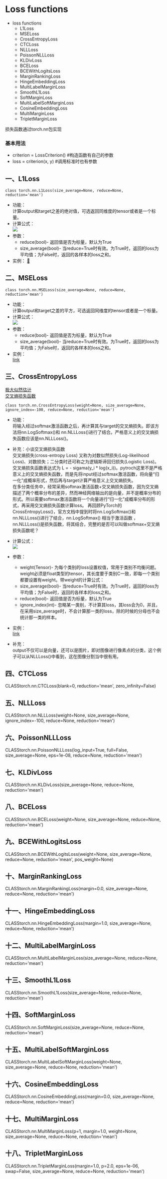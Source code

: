 # Loss functions
* loss functions
    * L1Loss
    * MSELoss
    * CrossEntropyLoss
    * CTCLoss
    * NLLLoss
    * PoissonNLLLoss
    * KLDivLoss
    * BCELoss
    * BCEWithLogitsLoss
    * MarginRankingLoss
    * HingeEmbeddingLoss
    * MultiLabelMarginLoss
    * SmoothL1Loss
    * SoftMarginLoss
    * MultiLabelSoftMarginLoss
    * CosineEmbeddingLoss
    * MultiMarginLoss
    * TripletMarginLoss

损失函数通过torch.nn包实现  
### 基本用法
* criterion = LossCriterion() #构造函数有自己的参数
* loss = criterion(x, y) #调用标准时也有参数
## 一、L1Loss
`class torch.nn.L1Loss(size_average=None, reduce=None, reduction='mean')`     
* 功能：  
计算output和target之差的绝对值，可选返回同维度的tensor或者是一个标量。
* 计算公式：   
![](../../imgs/api/02.png)   
* 参数：
    * reduce(bool)- 返回值是否为标量，默认为True
    * size_average(bool)- 当reduce=True时有效。为True时，返回的loss为平均值；为False时，返回的各样本的loss之和。
* 实例：
[🔗](https://github.com/fusimeng/PyTorch_Tutorial/blob/master/Code/3_optimizer/3_1_lossFunction/1_L1Loss.py)

## 二、MSELoss
`class torch.nn.MSELoss(size_average=None, reduce=None, reduction='mean')`     
* 功能：   
计算output和target之差的平方，可选返回同维度的tensor或者是一个标量。
* 计算公式：  
![](../../imgs/api/03.png)   
* 参数：   
    * reduce(bool)- 返回值是否为标量，默认为True
    * size_average(bool)- 当reduce=True时有效。为True时，返回的loss为平均值；为False时，返回的各样本的loss之和。
* 实例：   
[link](https://github.com/TingsongYu/PyTorch_Tutorial/blob/master/Code/3_optimizer/3_1_lossFunction/2_MSELoss.py)   

## 三、CrossEntropyLoss
[极大似然估计](mle.md)   
[交叉熵损失函数](crossentropy.md)   

`class torch.nn.CrossEntropyLoss(weight=None, size_average=None, ignore_index=-100, reduce=None, reduction='mean')`    
* 功能：  
将输入经过softmax激活函数之后，再计算其与target的交叉熵损失。即该方法将nn.LogSoftmax()和 nn.NLLLoss()进行了结合。严格意义上的交叉熵损失函数应该是nn.NLLLoss()。

* 补充：小谈交叉熵损失函数   
交叉熵损失(cross-entropy Loss) 又称为对数似然损失(Log-likelihood Loss)、对数损失；二分类时还可称之为逻辑斯谛回归损失(Logistic Loss)。交叉熵损失函数表达式为 L = - sigama(y_i * log(x_i))。pytroch这里不是严格意义上的交叉熵损失函数，而是先将input经过softmax激活函数，将向量“归一化”成概率形式，然后再与target计算严格意义上交叉熵损失。   
在多分类任务中，经常采用softmax激活函数+交叉熵损失函数，因为交叉熵描述了两个概率分布的差异，然而神经网络输出的是向量，并不是概率分布的形式。所以需要softmax激活函数将一个向量进行“归一化”成概率分布的形式，再采用交叉熵损失函数计算loss。
再回顾PyTorch的CrossEntropyLoss()，官方文档中提到时将nn.LogSoftmax()和 nn.NLLLoss()进行了结合，nn.LogSoftmax() 相当于激活函数 ， nn.NLLLoss()是损失函数，将其结合，完整的是否可以叫做softmax+交叉熵损失函数呢？   
* 计算公式：   
![](../../imgs/api/04.png)   

* 参数：  
    * weight(Tensor)- 为每个类别的loss设置权值，常用于类别不均衡问题。weight必须是float类型的tensor，其长度要于类别C一致，即每一个类别都要设置有weight。带weight的计算公式：
    * size_average(bool)- 当reduce=True时有效。为True时，返回的loss为平均值；为False时，返回的各样本的loss之和。
    * reduce(bool)- 返回值是否为标量，默认为True
    * ignore_index(int)- 忽略某一类别，不计算其loss，其loss会为0，并且，在采用size_average时，不会计算那一类的loss，除的时候的分母也不会统计那一类的样本。
* 实例：   
[link](https://github.com/TingsongYu/PyTorch_Tutorial/blob/master/Code/3_optimizer/3_1_lossFunction/3_CrossEntropyLoss.py)   
* 补充：   
output不仅可以是向量，还可以是图片，即对图像进行像素点的分类，这个例子可以从NLLLoss()中看到，这在图像分割当中很有用。

## 四、CTCLoss
CLASStorch.nn.CTCLoss(blank=0, reduction='mean', zero_infinity=False)
## 五、NLLLoss
CLASStorch.nn.NLLLoss(weight=None, size_average=None, ignore_index=-100, reduce=None, reduction='mean')
## 六、PoissonNLLLoss
CLASStorch.nn.PoissonNLLLoss(log_input=True, full=False, size_average=None, eps=1e-08, reduce=None, reduction='mean')
## 七、KLDivLoss
CLASStorch.nn.KLDivLoss(size_average=None, reduce=None, reduction='mean')
## 八、BCELoss
CLASStorch.nn.BCELoss(weight=None, size_average=None, reduce=None, reduction='mean')
## 九、BCEWithLogitsLoss
CLASStorch.nn.BCEWithLogitsLoss(weight=None, size_average=None, reduce=None, reduction='mean', pos_weight=None)
## 十、MarginRankingLoss
CLASStorch.nn.MarginRankingLoss(margin=0.0, size_average=None, reduce=None, reduction='mean')
## 十一、HingeEmbeddingLoss
CLASStorch.nn.HingeEmbeddingLoss(margin=1.0, size_average=None, reduce=None, reduction='mean')
## 十二、MultiLabelMarginLoss
CLASStorch.nn.MultiLabelMarginLoss(size_average=None, reduce=None, reduction='mean')
## 十三、SmoothL1Loss
CLASStorch.nn.SmoothL1Loss(size_average=None, reduce=None, reduction='mean')
## 十四、SoftMarginLoss
CLASStorch.nn.SoftMarginLoss(size_average=None, reduce=None, reduction='mean')
## 十五、MultiLabelSoftMarginLoss
CLASStorch.nn.MultiLabelSoftMarginLoss(weight=None, size_average=None, reduce=None, reduction='mean')
## 十六、CosineEmbeddingLoss
CLASStorch.nn.CosineEmbeddingLoss(margin=0.0, size_average=None, reduce=None, reduction='mean')
## 十七、MultiMarginLoss
CLASStorch.nn.MultiMarginLoss(p=1, margin=1.0, weight=None, size_average=None, reduce=None, reduction='mean')
## 十八、TripletMarginLoss
CLASStorch.nn.TripletMarginLoss(margin=1.0, p=2.0, eps=1e-06, swap=False, size_average=None, reduce=None, reduction='mean')